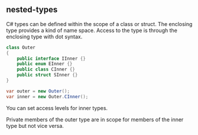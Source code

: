 ## nested-types

C# types can be defined within the scope of a class or struct. The enclosing type provides a kind of name space. Access to the type is through the enclosing type with dot syntax.

```csharp
class Outer
{
    public interface IInner {}
    public enum EInner {}
    public class CInner {}
    public struct SInner {}
}

var outer = new Outer();
var inner = new Outer.CInner();
```

You can set access levels for inner types.

Private members of the outer type are in scope for members of the inner type but not vice versa.
